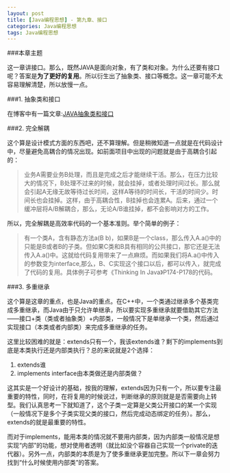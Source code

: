 ```yaml
---
layout: post
title: [Java编程思想] - 第九章、接口
categories: Java编程思想
tags: Java编程思想
---
```


###本章主题

这一章讲接口。那么，既然JAVA是面向对象，有了类和对象。为什么还要有接口呢？答案是**为了更好的复用**。所以衍生出了抽象类、接口等概念。这一章可能不太容易理解清楚，所以放慢一点。

###1. 抽象类和接口

在博客中有一篇文章:[JAVA抽象类和接口](http://www.thinkingbar.com/2013/08/19/java%E6%8A%BD%E8%B1%A1%E7%B1%BB%E5%92%8C%E6%8E%A5%E5%8F%A3/)

###2. 完全解耦

这个算是设计模式方面的东西吧，还不算理解。但是稍微知道一点就是在代码设计中，尽量避免高耦合的情况出现。如前面项目中出现的问题就是由于高耦合引起的：

> 业务A需要业务B处理，而且是完成之后才能继续干活。那么，在压力比较大的情况下，B处理不过来的时候，就会挂掉，或者处理时间过长。那么就会引起A无缘无故等待过长时间，这样A等待的时间长，干活的时间少。时间长也会挂掉。这样，由于高耦合性，B挂掉也会连累A。后来，通过一个缓冲层将A/B解耦合，那么，无论A/B谁挂掉，都不会影响对方的工作。

所以，完全解耦是高效率代码的一个基本准则。举个简单的例子：

> 有一个类A，含有静态方法a(B b)，如果B是一个class，那么传入A.a()中的只能是B或者B的子类。但如果C类和B具有相同的公共接口，那它还是无法传入A.a()中。这就给代码复用带来了一点麻烦。而如果我们将A.a()中传入的参数变为interface,那么，B、C实现这个接口以后，都可以传入，就完成了代码的复用。具体例子可参考《Thinking In Java》P174-P178的代码。

###3. 多重继承

这个算是这章的重点，也是Java的重点。在C++中，一个类通过继承多个基类完成多重继承，而Java由于只允许单继承，所以要实现多重继承就要借助其它方法——接口+类（类或者抽象类）+内部类，一般情况下是单继承一个类，然后通过实现接口（本类或者内部类）来完成多重继承的任务。

这里比较困难的就是：extends只有一个，我该extends谁？剩下的implements到底是本类执行还是内部类执行？总的来说就是2个选择：

1. extends谁
2. implements interface由本类做还是内部类做？

这其实是一个好设计的基础，按我的理解，extends因为只有一个，所以要专注最重要的特性，同时，在将复用的时候说过，判断继承的原则就是是否需要向上转型。我们认真思考一下就知道了，这个子类一定算是父类公开接口的某一个实现（一般情况下是多个子类实现父类的接口，然后完成动态绑定的任务）。那么，extends的就是最重要的特性。

而对于implements，能用本类的情况就不要用内部类，因为内部类一般情况是想实现“内部”的功能，想对使用者透明（就比如没个容器自己实现一个private的迭代器）。另外一点，内部类的本质是为了使多重继承更加完整。所以下一章会努力找到“什么时候使用内部类”的答案。